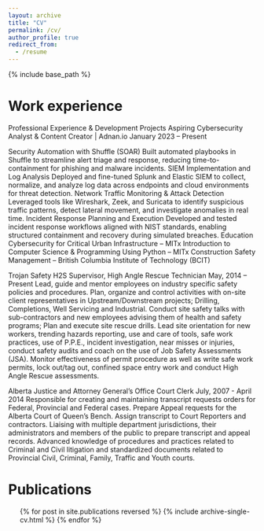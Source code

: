 ```yaml
---
layout: archive
title: "CV"
permalink: /cv/
author_profile: true
redirect_from:
  - /resume
---
```


{% include base_path %}

Work experience
======

Professional Experience & Development Projects
Aspiring Cybersecurity Analyst & Content Creator | Adnan.io
January 2023 – Present


Security Automation with Shuffle (SOAR)
Built automated playbooks in Shuffle to streamline alert triage and response, reducing time-to-containment for phishing and malware incidents.
SIEM Implementation and Log Analysis
Deployed and fine-tuned Splunk and Elastic SIEM to collect, normalize, and analyze log data across endpoints and cloud environments for threat detection.
Network Traffic Monitoring & Attack Detection
Leveraged tools like Wireshark, Zeek, and Suricata to identify suspicious traffic patterns, detect lateral movement, and investigate anomalies in real time.
Incident Response Planning and Execution
Developed and tested incident response workflows aligned with NIST standards, enabling structured containment and recovery during simulated breaches.
Education
Cybersecurity for Critical Urban Infrastructure – MITx
Introduction to Computer Science & Programming Using Python – MITx
Construction Safety Management – British Columbia Institute of Technology (BCIT)

Trojan Safety
H2S Supervisor, High Angle Rescue Technician
May, 2014 – Present
Lead, guide and mentor employees on industry specific safety policies and procedures. Plan, organize and control activities with on-site client representatives in Upstream/Downstream projects; Drilling, Completions, Well Servicing and Industrial.
Conduct site safety talks with sub-contractors and new employees advising them of health and safety programs; Plan and execute site rescue drills.
Lead site orientation for new workers, trending hazards reporting, use and care of tools, safe work practices, use of P.P.E., incident investigation, near misses or injuries, conduct safety audits and coach on the use of Job Safety Assessments (JSA).
Monitor effectiveness of permit procedure as well as write safe work permits, lock out/tag out, confined space entry work and conduct High Angle Rescue assessments.

Alberta Justice and Attorney General’s Office 
Court Clerk
July, 2007 - April 2014
Responsible for creating and maintaining transcript requests orders for Federal, Provincial and Federal cases. Prepare Appeal requests for the Alberta Court of Queen’s Bench. Assign transcript to Court Reporters and contractors. 
Liaising with multiple department jurisdictions, their administrators and members of the public to prepare transcript and appeal records. Advanced knowledge of procedures and practices related to Criminal and Civil litigation and standardized documents related to Provincial Civil, Criminal, Family, Traffic and Youth courts. 

  

Publications
======
  <ul>{% for post in site.publications reversed %}
    {% include archive-single-cv.html %}
  {% endfor %}</ul>
  
